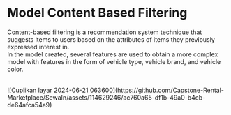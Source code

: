 # Model Content Based Filtering
Content-based filtering is a recommendation system technique that suggests items to users based on the attributes of items they previously expressed interest in. 
<br/>
In the model created, several features are used to obtain a more complex model with features in the form of vehicle type, vehicle brand, and vehicle color.

<br/>
![Cuplikan layar 2024-06-21 063600](https://github.com/Capstone-Rental-Marketplace/SewaIn/assets/114629246/ac760a65-df1b-49a0-b4cb-de64afca54a9)

